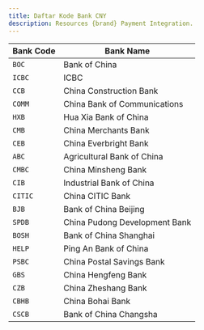 ```yaml
---
title: Daftar Kode Bank CNY
description: Resources {brand} Payment Integration. 
---
```


| Bank Code | Bank Name                     |
| --------- | ----------------------------- |
| `BOC`     | Bank of China                 |
| `ICBC`    | ICBC                          |
| `CCB`     | China Construction Bank       |
| `COMM`    | China Bank of Communications  |
| `HXB`     | Hua Xia Bank of China         |
| `CMB`     | China Merchants Bank          |
| `CEB`     | China Everbright Bank         |
| `ABC`     | Agricultural Bank of China    |
| `CMBC`    | China Minsheng Bank           |
| `CIB`     | Industrial Bank of China      |
| `CITIC`   | China CITIC Bank              |
| `BJB`     | Bank of China Beijing         |
| `SPDB`    | China Pudong Development Bank |
| `BOSH`    | Bank of China Shanghai        |
| `HELP`    | Ping An Bank of China         |
| `PSBC`    | China Postal Savings Bank     |
| `GBS`     | China Hengfeng Bank           |
| `CZB`     | China Zheshang Bank           |
| `CBHB`    | China Bohai Bank              |
| `CSCB`    | Bank of China Changsha        |
